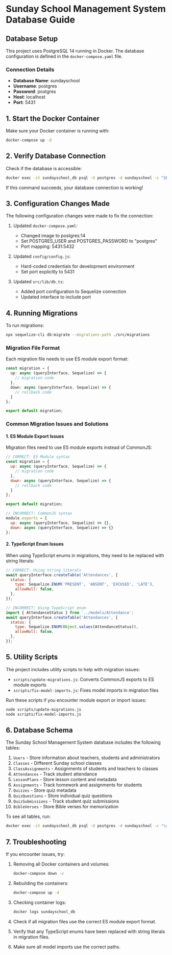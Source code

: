 # Sunday School Management System Database Guide

## Database Setup

This project uses PostgreSQL 14 running in Docker. The database configuration is defined in the `docker-compose.yaml` file.

### Connection Details

- **Database Name**: sundayschool
- **Username**: postgres
- **Password**: postgres
- **Host**: localhost
- **Port**: 5431

## 1. Start the Docker Container

Make sure your Docker container is running with:

```bash
docker-compose up -d
```

## 2. Verify Database Connection

Check if the database is accessible:

```bash
docker exec -it sundayschool_db psql -U postgres -d sundayschool -c "SELECT 1 as test;"
```

If this command succeeds, your database connection is working!

## 3. Configuration Changes Made

The following configuration changes were made to fix the connection:

1. Updated `docker-compose.yaml`:
   - Changed image to postgres:14
   - Set POSTGRES_USER and POSTGRES_PASSWORD to "postgres"
   - Port mapping: 5431:5432

2. Updated `config/config.js`:
   - Hard-coded credentials for development environment
   - Set port explicitly to 5431

3. Updated `src/lib/db.ts`:
   - Added port configuration to Sequelize connection
   - Updated interface to include port

## 4. Running Migrations

To run migrations:

```bash
npx sequelize-cli db:migrate --migrations-path ./src/migrations
```

### Migration File Format

Each migration file needs to use ES module export format:

```typescript
const migration = {
  up: async (queryInterface, Sequelize) => {
    // migration code
  },
  down: async (queryInterface, Sequelize) => {
    // rollback code
  }
};

export default migration;
```

### Common Migration Issues and Solutions

#### 1. ES Module Export Issues

Migration files need to use ES module exports instead of CommonJS:

```javascript
// CORRECT: ES Module syntax
const migration = {
  up: async (queryInterface, Sequelize) => {
    // migration code
  },
  down: async (queryInterface, Sequelize) => {
    // rollback code
  }
};

export default migration;

// INCORRECT: CommonJS syntax
module.exports = {
  up: async (queryInterface, Sequelize) => {},
  down: async (queryInterface, Sequelize) => {}
};
```

#### 2. TypeScript Enum Issues

When using TypeScript enums in migrations, they need to be replaced with string literals:

```javascript
// CORRECT: Using string literals
await queryInterface.createTable('Attendances', {
  status: {
    type: Sequelize.ENUM('PRESENT', 'ABSENT', 'EXCUSED', 'LATE'),
    allowNull: false,
  },
});

// INCORRECT: Using TypeScript enum
import { AttendanceStatus } from '../models/Attendance';
await queryInterface.createTable('Attendances', {
  status: {
    type: Sequelize.ENUM(Object.values(AttendanceStatus)),
    allowNull: false,
  },
});
```

## 5. Utility Scripts

The project includes utility scripts to help with migration issues:

- `scripts/update-migrations.js`: Converts CommonJS exports to ES module exports
- `scripts/fix-model-imports.js`: Fixes model imports in migration files

Run these scripts if you encounter module export or import issues:

```bash
node scripts/update-migrations.js
node scripts/fix-model-imports.js
```

## 6. Database Schema

The Sunday School Management System database includes the following tables:

1. `Users` - Store information about teachers, students and administrators
2. `Classes` - Different Sunday school classes
3. `ClassAssignments` - Assignments of students and teachers to classes
4. `Attendances` - Track student attendance
5. `LessonPlans` - Store lesson content and metadata
6. `Assignments` - Track homework and assignments for students
7. `Quizzes` - Store quiz metadata
8. `QuizQuestions` - Store individual quiz questions
9. `QuizSubmissions` - Track student quiz submissions
10. `BibleVerses` - Store Bible verses for memorization

To see all tables, run:
```bash
docker exec -it sundayschool_db psql -U postgres -d sundayschool -c "\dt"
```

## 7. Troubleshooting

If you encounter issues, try:

1. Removing all Docker containers and volumes:
   ```bash
   docker-compose down -v
   ```

2. Rebuilding the containers:
   ```bash
   docker-compose up -d
   ```

3. Checking container logs:
   ```bash
   docker logs sundayschool_db
   ```

4. Check if all migration files use the correct ES module export format.

5. Verify that any TypeScript enums have been replaced with string literals in migration files.

6. Make sure all model imports use the correct paths.